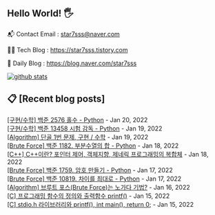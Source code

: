 ## Hello World! 🖐

📬 Contact Email : star7sss@naver.com

👨‍💻 Tech Blog : https://star7sss.tistory.com

🤪 Daily Blog : https://blog.naver.com/star7sss

[![github stats](https://github-readme-stats.vercel.app/api?username=jangThang&show_icons=true&hide_border=False)](https://star7sss.tistory.com)

## 📋 [Recent blog posts]
[[구현/수학] 백준 2576 홀수 - Python](https://star7sss.tistory.com/21) - Jan 20, 2022<br>
[[구현/수학] 백준 13458 시험 감독 - Python](https://star7sss.tistory.com/20) - Jan 19, 2022<br>
[[Algorithm] 단골 1번 문제, 구현 / 수학](https://star7sss.tistory.com/19) - Jan 19, 2022<br>
[[Brute Force] 백준 1182. 부분수열의 합 - Python](https://star7sss.tistory.com/18) - Jan 18, 2022<br>
[[C++] C++이란? 포인터 제어, 객체지향, 제네릭 프로그래밍의 복합체](https://star7sss.tistory.com/17) - Jan 18, 2022<br>
[[Brute Force] 백준 1759. 암호 만들기 - Python](https://star7sss.tistory.com/16) - Jan 17, 2022<br>
[[Brute Force] 백준 10819. 차이를 최대로 - Python](https://star7sss.tistory.com/15) - Jan 17, 2022<br>
[[Algorithm] 브루트 포스(Brute Force)는 노가다 기법?](https://star7sss.tistory.com/14) - Jan 16, 2022<br>
[[C] 프로그래밍 함수의 정의와 출력함수 printf()](https://star7sss.tistory.com/13) - Jan 15, 2022<br>
[[C] stdio.h 라이브러리와 printf(), int main(), return 0;](https://star7sss.tistory.com/11) - Jan 15, 2022<br>
